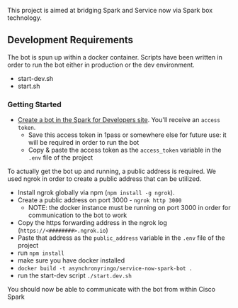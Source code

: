 This project is aimed at bridging Spark and Service now via Spark box technology. 

## Development Requirements
The bot is spun up within a docker container. Scripts have been written in order to 
run the bot either in production or the dev environment.
 - start-dev.sh
 - start.sh

### Getting Started

 - [Create a bot in the Spark for Developers site](https://developer.ciscospark.com/add-bot.html). You'll receive an `access token`.
    - Save this access token in 1pass or somewhere else for future use: it will be required in order to run the bot
    - Copy & paste the access token as the ```access_token``` variable in the ```.env``` file of the project
 
To actually get the bot up and running, a public address is required. We used ngrok in order to create a public address that can be utilized. 

 - Install ngrok globally via npm (```npm install -g ngrok```). 
 - Create a public address on port 3000 - ```ngrok http 3000```
    - NOTE: the docker instance must be running on port 3000 in order for communication to the bot to work
 - Copy the https forwarding address in the ngrok log (```https://<########>.ngrok.io```)
 - Paste that address as the ```public_address``` variable in the ```.env``` file of the project
 - run `npm install`
 - make sure you have docker installed
 - ` docker build -t asynchronyringo/service-now-spark-bot . `
 - run the start-dev script `./start.dev.sh`


You should now be able to communicate with the bot from within Cisco Spark